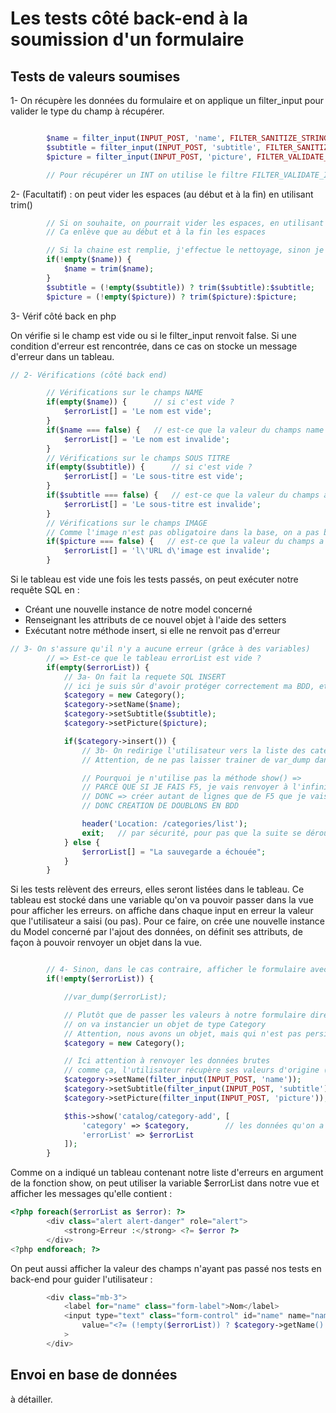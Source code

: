 # Les tests côté back-end à la soumission d'un formulaire

## Tests de valeurs soumises  

1- On récupère les données du formulaire et on applique un filter_input pour valider le type du champ à récupérer.

```PHP

        $name = filter_input(INPUT_POST, 'name', FILTER_SANITIZE_STRING);   // en PHP 8.1 => on utiliser htmlspecialchars()
        $subtitle = filter_input(INPUT_POST, 'subtitle', FILTER_SANITIZE_STRING);
        $picture = filter_input(INPUT_POST, 'picture', FILTER_VALIDATE_URL);

        // Pour récupérer un INT on utilise le filtre FILTER_VALIDATE_INT

```

2- (Facultatif) : on peut vider les espaces (au début et à la fin) en utilisant trim()

```PHP
        // Si on souhaite, on pourrait vider les espaces, en utilisant trim()
        // Ca enlève que au début et à la fin les espaces

        // Si la chaine est remplie, j'effectue le nettoyage, sinon je laisse la chaine telle quelle
        if(!empty($name)) {
            $name = trim($name);
        }
        $subtitle = (!empty($subtitle)) ? trim($subtitle):$subtitle;
        $picture = (!empty($picture)) ? trim($picture):$picture;

```

3- Vérif côté back en php

On vérifie si le champ est vide ou si le filter_input renvoit false. Si une condition d'erreur est rencontrée, dans ce cas on stocke un message d'erreur dans un tableau.

```PHP
// 2- Vérifications (côté back end)

        // Vérifications sur le champs NAME
        if(empty($name)) {      // si c'est vide ?
            $errorList[] = 'Le nom est vide';
        }
        if($name === false) {   // est-ce que la valeur du champs name a bien réussi à passer le filtre
            $errorList[] = 'Le nom est invalide';
        }
        // Vérifications sur le champs SOUS TITRE
        if(empty($subtitle)) {      // si c'est vide ?
            $errorList[] = 'Le sous-titre est vide';
        }
        if($subtitle === false) {   // est-ce que la valeur du champs a bien réussi à passer le filtre
            $errorList[] = 'Le sous-titre est invalide';
        }
        // Vérifications sur le champs IMAGE
        // Comme l'image n'est pas obligatoire dans la base, on a pas besoin de tester le empty
        if($picture === false) {   // est-ce que la valeur du champs a bien réussi à passer le filtre
            $errorList[] = 'l\'URL d\'image est invalide';
        }

```

Si le tableau est vide une fois les tests passés, on peut exécuter notre requête SQL en :

- Créant une nouvelle instance de notre model concerné
- Renseignant les attributs de ce nouvel objet à l'aide des setters
- Exécutant notre méthode insert, si elle ne renvoit pas d'erreur

```PHP
// 3- On s'assure qu'il n'y a aucune erreur (grâce à des variables)
        // => Est-ce que le tableau errorList est vide ?
        if(empty($errorList)) {
            // 3a- On fait la requete SQL INSERT
            // ici je suis sûr d'avoir protéger correctement ma BDD, et je peux maintenant faire la requete
            $category = new Category();
            $category->setName($name);
            $category->setSubtitle($subtitle);
            $category->setPicture($picture);

            if($category->insert()) {
                // 3b- On redirige l'utilisateur vers la liste des catégories
                // Attention, de ne pas laisser trainer de var_dump dans le code !!!

                // Pourquoi je n'utilise pas la méthode show() => 
                // PARCE QUE SI JE FAIS F5, je vais renvoyer à l'infini les données du formulaire !
                // DONC => créer autant de lignes que de F5 que je vais faire sur la page
                // DONC CREATION DE DOUBLONS EN BDD

                header('Location: /categories/list');
                exit;   // par sécurité, pour pas que la suite se déroule
            } else {
                $errorList[] = "La sauvegarde a échouée";
            }
        }

```

Si les tests relèvent des erreurs, elles seront listées dans le tableau. Ce tableau est stocké dans une variable qu'on va pouvoir passer dans la vue pour afficher les erreurs.
on affiche dans chaque input en erreur la valeur que l'utilisateur a saisi (ou pas). Pour ce faire, on crée une nouvelle instance du Model concerné par l'ajout des données, on définit ses attributs, de façon à pouvoir renvoyer un objet dans la vue.

```PHP

        // 4- Sinon, dans le cas contraire, afficher le formulaire avec les erreurs
        if(!empty($errorList)) {

            //var_dump($errorList);

            // Plutôt que de passer les valeurs à notre formulaire directement
            // on va instancier un objet de type Category
            // Attention, nous avons un objet, mais qui n'est pas persisté, puisqu'on affiche ici les erreurs
            $category = new Category();

            // Ici attention à renvoyer les données brutes
            // comme ça, l'utilisateur récupère ses valeurs d'origine (tapées)
            $category->setName(filter_input(INPUT_POST, 'name'));
            $category->setSubtitle(filter_input(INPUT_POST, 'subtitle'));
            $category->setPicture(filter_input(INPUT_POST, 'picture'));

            $this->show('catalog/category-add', [
                'category' => $category,        // les données qu'on a soumis la première fois !
                'errorList' => $errorList
            ]);
        }

```

Comme on a indiqué un tableau contenant notre liste d'erreurs en argument de la fonction show, on peut utiliser la variable $errorList dans notre vue et afficher les messages qu'elle contient : 

```PHP
<?php foreach($errorList as $error): ?>
        <div class="alert alert-danger" role="alert">
            <strong>Erreur :</strong> <?= $error ?>
        </div>
<?php endforeach; ?>
```

On peut aussi afficher la valeur des champs n'ayant pas passé nos tests en back-end pour guider l'utilisateur :

```PHP
        <div class="mb-3">
            <label for="name" class="form-label">Nom</label>
            <input type="text" class="form-control" id="name" name="name" placeholder="Nom de la catégorie"
                value="<?= (!empty($errorList)) ? $category->getName() : '' ?>"
            >
        </div>
```

## Envoi en base de données

à détailler.
